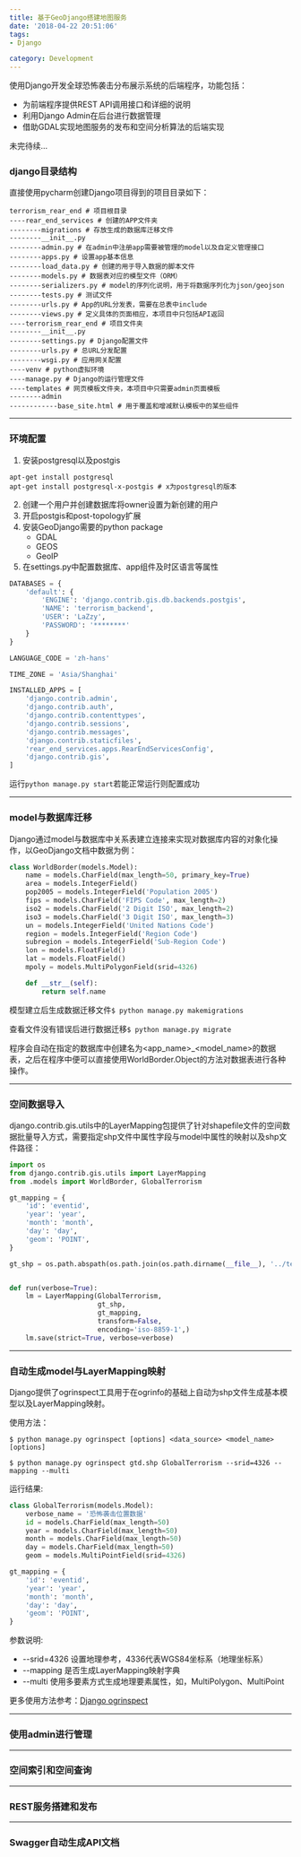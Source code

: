 ```yaml
---
title: 基于GeoDjango搭建地图服务
date: '2018-04-22 20:51:06'
tags:  
- Django

category: Development
---
```


使用Django开发全球恐怖袭击分布展示系统的后端程序，功能包括：
- 为前端程序提供REST API调用接口和详细的说明
- 利用Django Admin在后台进行数据管理
- 借助GDAL实现地图服务的发布和空间分析算法的后端实现

未完待续...


### django目录结构

直接使用pycharm创建Django项目得到的项目目录如下：
```
terrorism_rear_end # 项目根目录
----rear_end_services # 创建的APP文件夹
--------migrations # 存放生成的数据库迁移文件
--------__init__.py
--------admin.py # 在admin中注册app需要被管理的model以及自定义管理接口
--------apps.py # 设置app基本信息
--------load_data.py # 创建的用于导入数据的脚本文件
--------models.py # 数据表对应的模型文件（ORM）
--------serializers.py # model的序列化说明，用于将数据序列化为json/geojson
--------tests.py # 测试文件
--------urls.py # App的URL分发表，需要在总表中include
--------views.py # 定义具体的页面相应，本项目中只包括API返回
----terrorism_rear_end # 项目文件夹
--------__init__.py
--------settings.py # Django配置文件
--------urls.py # 总URL分发配置
--------wsgi.py # 应用网关配置
----venv # python虚拟环境
----manage.py # Django的运行管理文件
----templates # 网页模板文件夹，本项目中只需要admin页面模板
--------admin
------------base_site.html # 用于覆盖和增减默认模板中的某些组件
```
----
### 环境配置

1. 安装postgresql以及postgis
```shell
apt-get install postgresql
apt-get install postgresql-x-postgis # x为postgresql的版本
```
2. 创建一个用户并创建数据库将owner设置为新创建的用户
3. 开启postgis和post-topology扩展
4. 安装GeoDjango需要的python package
    - GDAL
    - GEOS
    - GeoIP
5. 在settings.py中配置数据库、app组件及时区语言等属性
```python
DATABASES = {
    'default': {
        'ENGINE': 'django.contrib.gis.db.backends.postgis',
        'NAME': 'terrorism_backend',
        'USER': 'LaZzy',
        'PASSWORD': '********'
    }
}

LANGUAGE_CODE = 'zh-hans'

TIME_ZONE = 'Asia/Shanghai'

INSTALLED_APPS = [
    'django.contrib.admin',
    'django.contrib.auth',
    'django.contrib.contenttypes',
    'django.contrib.sessions',
    'django.contrib.messages',
    'django.contrib.staticfiles',
    'rear_end_services.apps.RearEndServicesConfig',
    'django.contrib.gis',
]
```
运行`python manage.py start`若能正常运行则配置成功

----
### model与数据库迁移
Django通过model与数据库中关系表建立连接来实现对数据库内容的对象化操作，以GeoDjango文档中数据为例：
```python
class WorldBorder(models.Model):
    name = models.CharField(max_length=50, primary_key=True)
    area = models.IntegerField()
    pop2005 = models.IntegerField('Population 2005')
    fips = models.CharField('FIPS Code', max_length=2)
    iso2 = models.CharField('2 Digit ISO', max_length=2)
    iso3 = models.CharField('3 Digit ISO', max_length=3)
    un = models.IntegerField('United Nations Code')
    region = models.IntegerField('Region Code')
    subregion = models.IntegerField('Sub-Region Code')
    lon = models.FloatField()
    lat = models.FloatField()
    mpoly = models.MultiPolygonField(srid=4326)

    def __str__(self):
        return self.name
```
模型建立后生成数据迁移文件`$ python manage.py makemigrations`

查看文件没有错误后进行数据迁移`$ python manage.py migrate`

程序会自动在指定的数据库中创建名为<app_name>_<model_name>的数据表，之后在程序中便可以直接使用WorldBorder.Object的方法对数据表进行各种操作。

----
### 空间数据导入

django.contrib.gis.utils中的LayerMapping包提供了针对shapefile文件的空间数据批量导入方式，需要指定shp文件中属性字段与model中属性的映射以及shp文件路径：
```python
import os
from django.contrib.gis.utils import LayerMapping
from .models import WorldBorder, GlobalTerrorism

gt_mapping = {
    'id': 'eventid',
    'year': 'year',
    'month': 'month',
    'day': 'day',
    'geom': 'POINT',
}

gt_shp = os.path.abspath(os.path.join(os.path.dirname(__file__), '../terrorism_rear_end/data/terrorism', 'gtd.shp'))


def run(verbose=True):
    lm = LayerMapping(GlobalTerrorism,
                      gt_shp,
                      gt_mapping,
                      transform=False,
                      encoding='iso-8859-1',)
    lm.save(strict=True, verbose=verbose)
```

----
### 自动生成model与LayerMapping映射
Django提供了ogrinspect工具用于在ogrinfo的基础上自动为shp文件生成基本模型以及LayerMapping映射。

使用方法：
```shell
$ python manage.py ogrinspect [options] <data_source> <model_name> [options]

$ python manage.py ogrinspect gtd.shp GlobalTerrorism --srid=4326 --mapping --multi
```

运行结果:
```python
class GlobalTerrorism(models.Model):
    verbose_name = '恐怖袭击位置数据'
    id = models.CharField(max_length=50)
    year = models.CharField(max_length=50)
    month = models.CharField(max_length=50)
    day = models.CharField(max_length=50)
    geom = models.MultiPointField(srid=4326)

gt_mapping = {
    'id': 'eventid',
    'year': 'year',
    'month': 'month',
    'day': 'day',
    'geom': 'POINT',
}
```
参数说明:

- --srid=4326 设置地理参考，4336代表WGS84坐标系（地理坐标系）
- --mapping 是否生成LayerMapping映射字典
- --multi 使用多要素方式生成地理要素属性，如，MultiPolygon、MultiPoint

更多使用方法参考：[Django ogrinspect][0]

----
### 使用admin进行管理
----
### 空间索引和空间查询
----
### REST服务搭建和发布
----
### Swagger自动生成API文档

[0]:[https://docs.djangoproject.com/en/2.0/ref/contrib/gis/commands/#django-admin-ogrinspect]
